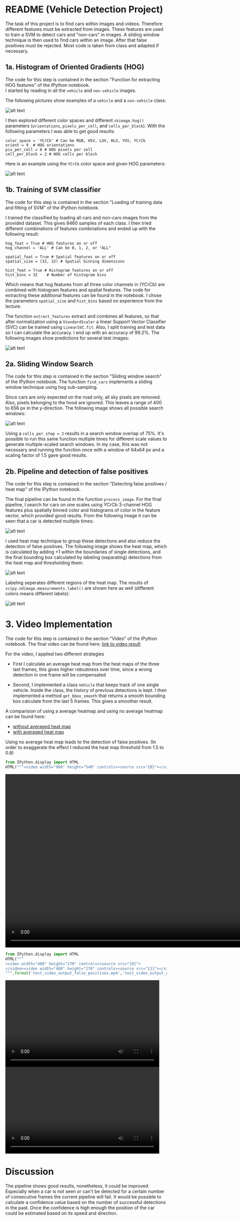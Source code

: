 
# README (Vehicle Detection Project)

The task of this project is to find cars within images and videos. Therefore different features must be extracted from images. These features are used to train a SVM to detect cars and "non-cars" in images. A sliding window technique is then used to find cars within an image. After that false positives must be rejected. Most code is taken from class and adapted if necessary.

## 1a. Histogram of Oriented Gradients (HOG)

The code for this step is contained in the section "Function for extracting HOG features" of the IPython notebook.  
I started by reading in all the `vehicle` and `non-vehicle` images.

The following pictures show examples of a `vehicle` and a `non-vehicle` class:

![alt text](./images/car_nocar.png)

I then explored different color spaces and different `skimage.hog()` parameters (`orientations`, `pixels_per_cell`, and `cells_per_block`). With the following parameters I was able to get good results:

```
color_space = 'YCrCb' # Can be RGB, HSV, LUV, HLS, YUV, YCrCb
orient = 9  # HOG orientations
pix_per_cell = 8 # HOG pixels per cell
cell_per_block = 2 # HOG cells per block
```

Here is an example using the `YCrCb` color space and given HOG parameters:

![alt text](./images/hog_features.png)

## 1b. Training of SVM classifier

The code for this step is contained in the section "Loading of training data and fitting of SVM" of the IPython notebook.  

I trained the classified by loading all cars and non-cars images from the provided dataset. This gives 8460 samples of each class. I then tried different combinations of features combinations and ended up with the following result:

```
hog_feat = True # HOG features on or off
hog_channel = 'ALL' # Can be 0, 1, 2, or "ALL"

spatial_feat = True # Spatial features on or off
spatial_size = (32, 32) # Spatial binning dimensions

hist_feat = True # Histogram features on or off
hist_bins = 32    # Number of histogram bins
```

Which means that hog features from all three color channels in (YCrCb) are combined with histogram features and spatial features. The code for extracting these additional features can be found in the notebook. I chose the parameters `spatial_size` and `hist_bins` based on experience from the lecture.

The function `extract_features` extract and combines all features, so that after normalization using a `StandardScaler` a linear Support Vector Classifier (SVC) can be trained using `LinearSVC.fit`.
Also, I split training and test data so I can calculate the accuracy. I end up with an accuracy of 99.2%.
The following images show predictions for several test images:

![alt text](./images/predictions.png)

## 2a. Sliding Window Search

The code for this step is contained in the section "Sliding window search" of the IPython notebook. The function `find_cars` implements a sliding window technique using hog sub-sampling.

Since cars are only expected on the road only, all sky pixels are removed. Also, pixels belonging to the hood are ignored. This leaves a range of 400 to 656 px in the y-direction.
The following image shows all possible search windows:

![alt text](./images/window_search.png)

Using a `cells_per_step = 2` results in a search window overlap of 75%.
It's possible to run this same function multiple times for different scale values to generate multiple-scaled search windows. In my case, this was not necessary and running the function once
with a window of 64x64 px and a scaling factor of 1.5 gave good results.

## 2b. Pipeline and detection of false positives

The code for this step is contained in the section "Detecting false positives / heat map" of the IPython notebook.

The final pipeline can be found in the function `process_image`.
For the final pipeline, I search for cars on one scales using YCrCb 3-channel HOG features plus spatially binned color and histograms of color in the feature vector, which provided good results. From the following image it can be seen that a car is detected multiple times:

![alt text](./images/detections.png)

I used heat map technique to group these detections and also reduce the detection of false positives. The following image shows the heat map, which is calculated by adding +1 within the boundaries of single detections, and the final bounding box calculated by labeling (separating) detections from the heat map and thresholding them:

![alt text](./images/heat_map.png)

Labeling seperates different regions of the heat map. The results of `scipy.ndimage.measurements.label()` are shown here as well (different colors means different labels):

![alt text](./images/labels.png)


# 3. Video Implementation

The code for this step is contained in the section "Video" of the IPython notebook.
The final video can be found here: [link to video result](./project_video_output.mp4)

For the video, I applied two different strategies

* First I calculate an average heat map from the heat maps of the three last frames, this gives higher robustness over time, since a wrong detection in one frame will be compensated

* Second, I implemented a class `Vehicle` that keeps track of one single vehicle. Inside the class, the history of previous detections is kept. I then implemented a method `get_bbox_smooth` that returns a smooth bounding box calculate from the last 5 frames. This gives a smoother result. 

A comparision of using a average heatmap and using no average heatmap can be found here:
* [without averaged heat map](./test_video_output_false_positives.mp4)
* [with averaged heat map](./test_video_output_no_false_positives.mp4)

Using no average heat map leads to the detection of false positives. (In order to exaggerate the effect I reduced the heat map threshold from 1.5 to 0.8)


```python
from IPython.display import HTML
HTML("""<video width="960" height="540" controls><source src="{0}"></video>""".format('project_video_output.mp4'))
```




<video width="960" height="540" controls><source src="project_video_output.mp4"></video>




```python
from IPython.display import HTML
HTML("""
<video width="480" height="270" controls><source src="{0}">
</video><video width="480" height="270" controls><source src="{1}"></video>
""".format('test_video_output_false_positives.mp4','test_video_output_no_false_positives.mp4'))
```





<video width="480" height="270" controls><source src="test_video_output_false_positives.mp4">
</video><video width="480" height="270" controls><source src="test_video_output_no_false_positives.mp4"></video>




# Discussion

The pipeline shows good results, nonetheless, it could be improved. Especially when a car is not seen or can't be detected for a certain number of consecutive frames the current pipeline will fail. It would be possible to calculate a confidence value based on the number of successful detections in the past. Once the confidence is high enough the position of the car could be estimated based on its speed and direction.
